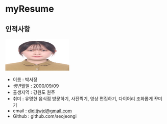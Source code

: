 # myResume

## 인적사항

<img src=mypic.jpg width=200 height=100>

* 이름 : 박서정
* 생년월일 : 2000/09/09
* 출생지역 : 강원도 원주
* 취미 : 유명한 음식점 방문하기, 사진찍기, 영상 편집하기, 다이어리 조화롭게 꾸미기
* email : diditjwjd@gmail.com
* Github : github.com/seojeongi
